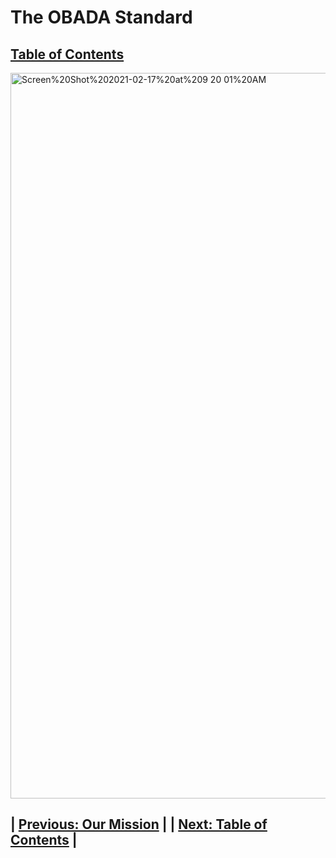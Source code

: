 # The OBADA Standard

## [Table of Contents](tableofcontents)


<img width="1161" alt="Screen%20Shot%202021-02-17%20at%209 20 01%20AM" src="https://user-images.githubusercontent.com/80361607/113332853-bd8e7100-92ef-11eb-9b18-36334f7c2415.png">


## | [Previous: Our Mission](readme) |         | [Next: Table of Contents](tableofcontents) |


